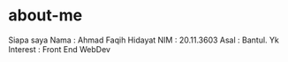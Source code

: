 # about-me
Siapa saya
Nama : Ahmad Faqih Hidayat
NIM : 20.11.3603
Asal : Bantul. Yk
Interest : Front End WebDev
